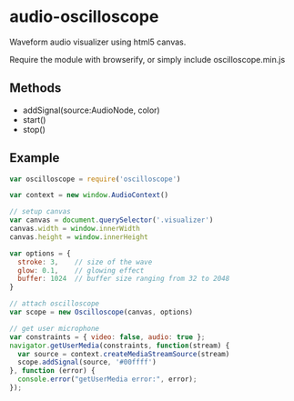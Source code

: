 # audio-oscilloscope
Waveform audio visualizer using html5 canvas.

Require the module with browserify, or simply include oscilloscope.min.js

## Methods

 * addSignal(source:AudioNode, color)
 * start()
 * stop()

## Example

```javascript
var oscilloscope = require('oscilloscope')

var context = new window.AudioContext()

// setup canvas
var canvas = document.querySelector('.visualizer')
canvas.width = window.innerWidth
canvas.height = window.innerHeight

var options = {
  stroke: 3,    // size of the wave
  glow: 0.1,    // glowing effect
  buffer: 1024  // buffer size ranging from 32 to 2048
}

// attach oscilloscope
var scope = new Oscilloscope(canvas, options)

// get user microphone
var constraints = { video: false, audio: true };
navigator.getUserMedia(constraints, function(stream) {
  var source = context.createMediaStreamSource(stream)
  scope.addSignal(source, '#00ffff')
}, function (error) {
  console.error("getUserMedia error:", error);
});

```
